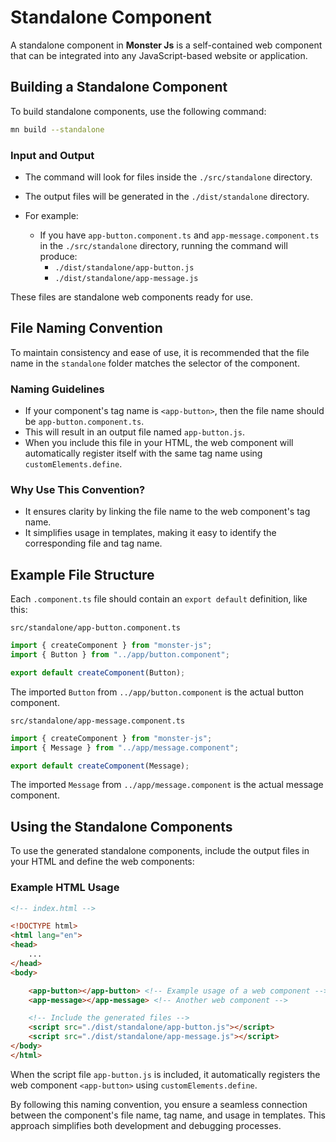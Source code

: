 # Standalone Component

A standalone component in **Monster Js** is a self-contained web component that can be integrated into any JavaScript-based website or application.

## Building a Standalone Component

To build standalone components, use the following command:

```bash
mn build --standalone
```

### Input and Output

* The command will look for files inside the `./src/standalone` directory.
* The output files will be generated in the `./dist/standalone` directory.

* For example:
    * If you have `app-button.component.ts` and `app-message.component.ts` in the `./src/standalone` directory, running the command will produce:
        * `./dist/standalone/app-button.js`
        * `./dist/standalone/app-message.js`

These files are standalone web components ready for use.

## File Naming Convention

To maintain consistency and ease of use, it is recommended that the file name in the `standalone` folder matches the selector of the component.

### Naming Guidelines

* If your component's tag name is `<app-button>`, then the file name should be `app-button.component.ts`.
* This will result in an output file named `app-button.js`.
* When you include this file in your HTML, the web component will automatically register itself with the same tag name using `customElements.define`.

### Why Use This Convention?
* It ensures clarity by linking the file name to the web component's tag name.
* It simplifies usage in templates, making it easy to identify the corresponding file and tag name.

## Example File Structure
Each `.component.ts` file should contain an `export default` definition, like this:

`src/standalone/app-button.component.ts`

```ts
import { createComponent } from "monster-js";
import { Button } from "../app/button.component";

export default createComponent(Button);
```

The imported `Button` from `../app/button.component` is the actual button component.

`src/standalone/app-message.component.ts`

```ts
import { createComponent } from "monster-js";
import { Message } from "../app/message.component";

export default createComponent(Message);
```

The imported `Message` from `../app/message.component` is the actual message component.

## Using the Standalone Components

To use the generated standalone components, include the output files in your HTML and define the web components:

### Example HTML Usage

```html
<!-- index.html -->

<!DOCTYPE html>
<html lang="en">
<head>
    ...
</head>
<body>

    <app-button></app-button> <!-- Example usage of a web component -->
    <app-message></app-message> <!-- Another web component -->

    <!-- Include the generated files -->
    <script src="./dist/standalone/app-button.js"></script>
    <script src="./dist/standalone/app-message.js"></script>
</body>
</html>
```

When the script file `app-button.js` is included, it automatically registers the web component `<app-button>` using `customElements.define`.

By following this naming convention, you ensure a seamless connection between the component's file name, tag name, and usage in templates. This approach simplifies both development and debugging processes.
